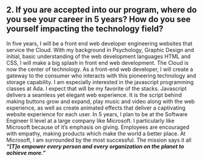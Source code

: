 ## 2. If you are accepted into our program, where do you see your career in 5 years? How do you see yourself impacting the technology field?
In five years, I will be a front end web developer engineering websites that service the Cloud.  With my background in Psychology, Graphic Design and initial, basic understanding of the web development languages HTML and CSS, I will make a big splash in front end web development. The Cloud is now the center of technology.  As a front-end web developer, I will create a gateway to the consumer who interacts with this pioneering technology and storage capability.   I am especially interested in the javascript programming classes at Ada.  I expect that will be my favorite of the stacks.  Javascript delivers a seamless yet elegant web experience.  It is the script behind making buttons grow and expand, play music and video along with the web experience, as well as create animated effects that deliver a captivating website experience for each user.  In 5 years, I plan to be at the Software Engineer II level at a large company like Microsoft.  I particularly like Microsoft because of it’s emphasis on giving.  Employees are encouraged with empathy, making products which make the world a better place. At Microsoft, I am surrounded by the most successful.  The mission says it all  
**_“[T]o empower every person and every organization on the planet to achieve more.”_**
